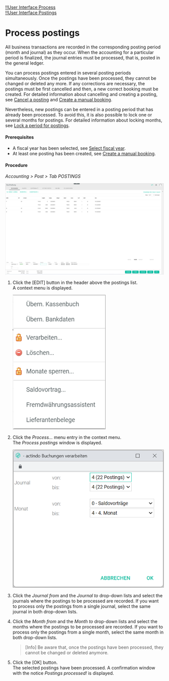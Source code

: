 [!!User Interface Process](../UserInterface/01_Header.md#process)  
[!!User Interface Postings](../UserInterface/01a_Bookings.md)  

# Process postings

All business transactions are recorded in the corresponding posting period (month and journal) as they occur. When the accounting for a particular period is finalized, the journal entries must be processed, that is, posted in the general ledger.   

You can process postings entered in several posting periods simultaneously. Once the postings have been processed, they cannot be changed or deleted any more. If any corrections are necessary, the postings must be first cancelled and then, a new correct booking must be created. For detailed information about cancelling and creating a posting, see [Cancel a posting](./05_CancelBooking.md) and [Create a manual booking](./04_CreateManualBooking.md).  

Nevertheless, new postings can be entered in a posting period that has already been processed. To avoid this, it is also possible to lock one or several months for postings. For detailed information about locking months, see [Lock a period for postings](./08_LockPeriodBookings.md).

#### Prerequisites

- A fiscal year has been selected, see [Select fiscal year](./01_SelectFiscalYear.md).
- At least one posting has been created, see [Create a manual booking](./04_CreateManualBooking.md).

#### Procedure

*Accounting > Post > Tab POSTINGS*

![Postings](../../Assets/Screenshots/RetailSuiteAccounting/Book/Bookings/Bookings.png "[Postings]")

1. Click the [EDIT] button in the header above the postings list.  
    A context menu is displayed.

    ![Edit](../../Assets/Screenshots/RetailSuiteAccounting/Book/Edit.png "[Edit]")

2. Click the *Process...* menu entry in the context menu.     
    The *Process postings* window is displayed.

    ![Process postings](../../Assets/Screenshots/RetailSuiteAccounting/Book/ProcessBookings.png "[Process postings]")

3. Click the *Journal from* and the *Journal to* drop-down lists and select the journals where the postings to be processed are recorded. If you want to process only the postings from a single journal, select the same journal in both drop-down lists.

4. Click the *Month from* and the *Month to* drop-down lists and select the months where the postings to be processed are recorded. If you want to process only the postings from a single month, select the same month in both drop-down lists.

    > [Info] Be aware that, once the postings have been processed, they cannot be changed or deleted anymore.

5. Click the [OK] button.   
    The selected postings have been processed. A confirmation window with the notice *Postings processed!* is displayed.

